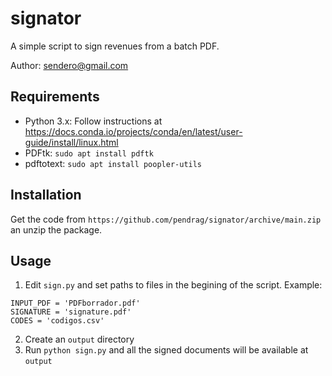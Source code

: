# signator
A simple script to sign revenues from a batch PDF.

Author: sendero@gmail.com

## Requirements

* Python 3.x: Follow instructions at https://docs.conda.io/projects/conda/en/latest/user-guide/install/linux.html
* PDFtk: `sudo apt install pdftk`
* pdftotext: `sudo apt install poopler-utils`

## Installation

Get the code from `https://github.com/pendrag/signator/archive/main.zip` an unzip the package.

## Usage

1. Edit `sign.py` and set paths to files in the begining of the script. Example:
```
INPUT_PDF = 'PDFborrador.pdf'
SIGNATURE = 'signature.pdf'
CODES = 'codigos.csv'
```
2. Create an `output` directory
3. Run `python sign.py` and all the signed documents will be available at `output`
